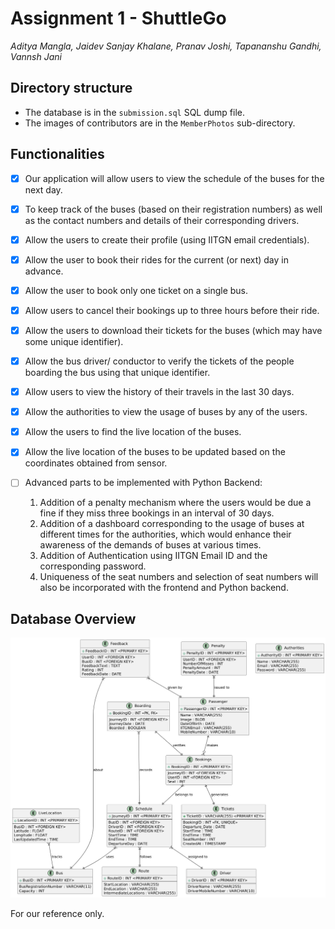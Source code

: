 # Assignment 1 - ShuttleGo
_Aditya Mangla, Jaidev Sanjay Khalane, Pranav Joshi, Tapananshu Gandhi, Vannsh Jani_

## Directory structure
- The database is in the `submission.sql` SQL dump file.
- The images of contributors are in the `MemberPhotos` sub-directory.

## Functionalities
- [X] Our application will allow users to view the schedule of the buses for the next day.
- [X] To keep track of the buses (based on their registration numbers) as well as the contact numbers and details of their corresponding drivers.
- [X] Allow the users to create their profile (using IITGN email credentials).
- [X] Allow the user to book their rides for the current (or next) day in advance.
- [X] Allow the user to book only one ticket on a single bus.
- [X] Allow users to cancel their bookings up to three hours before their ride.
- [X] Allow the users to download their tickets for the buses (which may have some unique identifier).
- [X] Allow the bus driver/ conductor to verify the tickets of the people boarding the bus using that unique identifier.
- [X] Allow users to view the history of their travels in the last 30 days.
- [X] Allow the authorities to view the usage of buses by any of the users.
- [X] Allow the users to find the live location of the buses.
- [X] Allow the live location of the buses to be updated based on the coordinates obtained from sensor.
  
- [ ] Advanced parts to be implemented with Python Backend:
    1. Addition of a penalty mechanism where the users would be due a fine if they miss three bookings in an interval of 30 days.
    2. Addition of a dashboard corresponding to the usage of buses at different times for the authorities, which would enhance their awareness of the demands of buses at various times.
    3. Addition of Authentication using IITGN Email ID and the corresponding password.
    4. Uniqueness of the seat numbers and selection of seat numbers will also be incorporated with the frontend and Python backend.

## Database Overview

![image](A1_db.png)

For our reference only.

